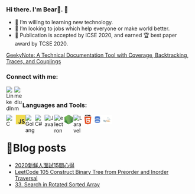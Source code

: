 ### Hi there. I'm Bear🐻. 👋

<!-- - 🔭 I’m currently finding a job. -->
- 🌱 I’m willing to learning new technology.
- 👯 I’m looking to jobs which help everyone or make world better. <!-- - ⚡ Fun fact: ... -->
- 📃 Publication is accepted by ICSE 2020, and earned 🏆 best paper award by TCSE 2020.

[GeekyNote: A Technical Documentation Tool with Coverage, Backtracking, Traces, and Couplings](https://www.youtube.com/watch?v=8vvNkmbIVbw)

### Connect with me:

[<img align="left" alt="LinkedIn" width="22px" src="https://cdn.jsdelivr.net/npm/simple-icons@v3/icons/linkedin.svg" />][linkedin]
[<img align="left" alt="medium" width="22px" src="https://cdn.jsdelivr.net/npm/simple-icons@v3/icons/medium.svg" />][medium]

<br />

### Languages and Tools:
<img align="left" alt="C" width="26px" src="https://upload.wikimedia.org/wikipedia/commons/thumb/1/18/ISO_C%2B%2B_Logo.svg/210px-ISO_C%2B%2B_Logo.svg.png" />
<img align="left" alt="JavaScript" width="26px" src="https://raw.githubusercontent.com/github/explore/80688e429a7d4ef2fca1e82350fe8e3517d3494d/topics/javascript/javascript.png" />
<img align="left" alt="Golang" width="26px" src="https://upload.wikimedia.org/wikipedia/commons/thumb/0/05/Go_Logo_Blue.svg/128px-Go_Logo_Blue.svg.png" />
<img align="left" alt="C#" width="26px" src="https://upload.wikimedia.org/wikipedia/commons/thumb/0/0d/C_Sharp_wordmark.svg/240px-C_Sharp_wordmark.svg.png" />

<img align="left" alt="Java" width="26px" src="https://upload.wikimedia.org/wikipedia/zh/8/88/Java_logo.png" />
<img align="left" alt="electron" width="26px" src="https://upload.wikimedia.org/wikipedia/commons/9/91/Electron_Software_Framework_Logo.svg" />
<img align="left" alt="Node.js" width="26px" src="https://raw.githubusercontent.com/github/explore/80688e429a7d4ef2fca1e82350fe8e3517d3494d/topics/nodejs/nodejs.png" />
<img align="left" alt="Laravel" width="26px" src="https://upload.wikimedia.org/wikipedia/commons/thumb/9/9a/Laravel.svg/800px-Laravel.svg.png" />
<img align="left" alt="HTML5" width="26px" src="https://raw.githubusercontent.com/github/explore/80688e429a7d4ef2fca1e82350fe8e3517d3494d/topics/html/html.png" />
<img align="left" alt="SQL" width="26px" src="https://raw.githubusercontent.com/github/explore/80688e429a7d4ef2fca1e82350fe8e3517d3494d/topics/sql/sql.png" />
<img align="left" alt="MySQL" width="26px" src="https://raw.githubusercontent.com/github/explore/80688e429a7d4ef2fca1e82350fe8e3517d3494d/topics/mysql/mysql.png" />

<br />
<br />

# 📕Blog posts

<!-- BLOG-POST-LIST:START -->
- [2020新鮮人面試15間心得](https://medium.com/@Bear_/2020%E6%96%B0%E9%AE%AE%E4%BA%BA%E9%9D%A2%E8%A9%A615%E9%96%93%E5%BF%83%E5%BE%97-c7ec5154c2df?source=rss-595cbb624864------2)
- [LeetCode 105 Construct Binary Tree from Preorder and Inorder Traversal](https://medium.com/@Bear_/leetcode-105-construct-binary-tree-from-preorder-and-inorder-traversal-9ca1f9246347?source=rss-595cbb624864------2)
- [33. Search in Rotated Sorted Array](https://medium.com/@Bear_/33-search-in-rotated-sorted-array-cb376f76a62c?source=rss-595cbb624864------2)
<!-- BLOG-POST-LIST:END -->


[linkedin]: https://linkedin.com/in/bear1111/
[medium]: https://medium.com/@Bear_


